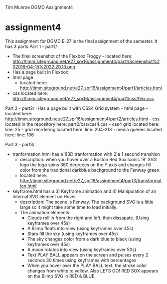 Tim Munroe
DGMD Assignment4
# assignment4

This assignment for DGMD E-27 is the final assignment of the semester. It has 3 parts
Part 1 - part1/
  - The final screenshot of the Flexbox Froggy - located here: http://timm.siteground.net/e27_spr16/assignment4/part1/Screenshot%202016-04-15%2022.29.13.png
  - Has a page built in Flexbox 
   - html page 
      - located here: http://timm.siteground.net/e27_spr16/assignment4/part1/articles.html 
   - css located here: http://timm.siteground.net/e27_spr16/assignment4/part1/css/flex.css

Part 2 - part2/
  -Has a page built with CSS4 Grid system
    - html page
      - located here: http://timm.siteground.net/e27_spr16/assignment4/part2/articles.html
    - css located in the repository here: part2/css/css4.css 
      - css4 grid located here: line: 25
      - grid reordering located here: line: 204-213
      - media queries located here: line: 136

Part 3 - part3/
  - tranformation.html has a 1)3D tranformation with 2)a 1 second transition
      - description: when you hover over a Boston Red Sox Iconic 'B' SVG logo the logo spins 360 degreees on the Y axis and changes fill color from the traditional darkblue background to the Fenway green.
      - located here: http://timm.siteground.net/e27_spr16/assignment4/part3/transformation.html
  - keyframe.html has a 3) Keyframe animation and 4) Manipulation of an Internal SVG element on Hover
      - description: The scene is Fenway. The background SVG is a little large so it might take some time to load initially. 
      - The animation elements:
        - Clouds roll in from the right and left, then dissapate. (Using keyframes over 45s)
        - A Blimp floats into view (using keyframes over 45s)
        - Stars fill the sky (using keyframes over 45s)
        - The sky changes color from a dark blue to black (using keyframes over 45s)
        - A moon rotates into view (using keyframes over 50s)
        - Text PLAY BALL appears on the screen and pulses every 2 seconds 30 times using keyframes with percentages
        - When you hover over the PLAY BALL text, the stroke color changes from white to yellow. Also LETS GO! RED SOX appears on the Blimp SVG in RED & BLUE.
